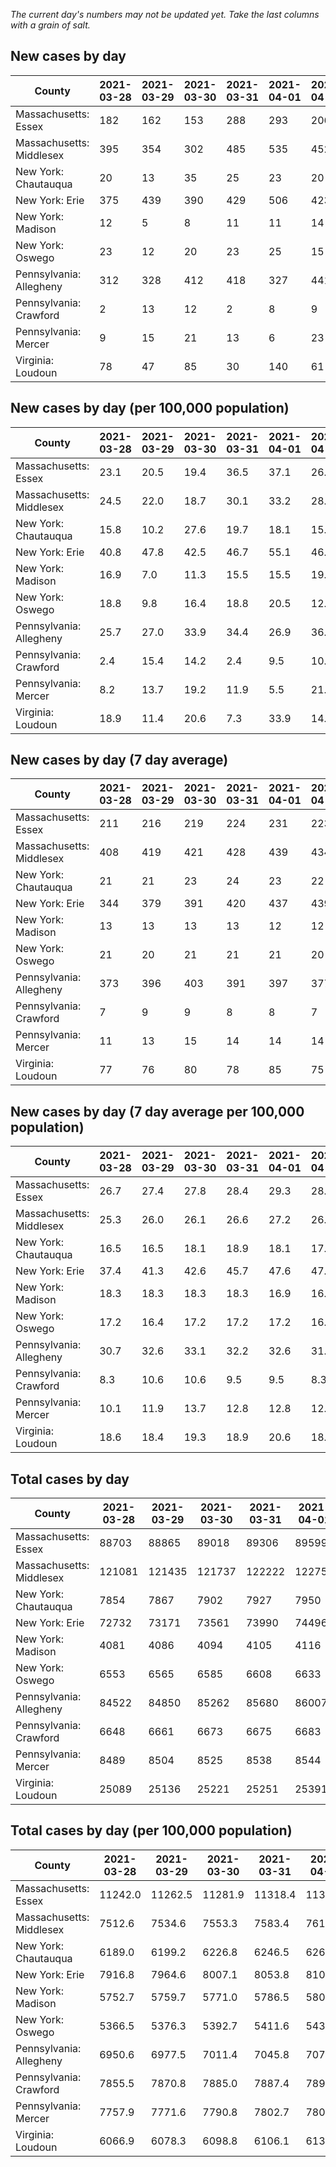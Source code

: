 _The current day's numbers may not be updated yet. Take the last columns with a grain of salt._
## New cases by day

| County | 2021-03-28 | 2021-03-29 | 2021-03-30 | 2021-03-31 | 2021-04-01 | 2021-04-02 | 2021-04-03 |
| --- | --- | --- | --- | --- | --- | --- | --- |
| Massachusetts: Essex | 182 | 162 | 153 | 288 | 293 | 206 |  |
| Massachusetts: Middlesex | 395 | 354 | 302 | 485 | 535 | 452 |  |
| New York: Chautauqua | 20 | 13 | 35 | 25 | 23 | 20 |  |
| New York: Erie | 375 | 439 | 390 | 429 | 506 | 423 |  |
| New York: Madison | 12 | 5 | 8 | 11 | 11 | 14 |  |
| New York: Oswego | 23 | 12 | 20 | 23 | 25 | 15 |  |
| Pennsylvania: Allegheny | 312 | 328 | 412 | 418 | 327 | 441 |  |
| Pennsylvania: Crawford | 2 | 13 | 12 | 2 | 8 | 9 |  |
| Pennsylvania: Mercer | 9 | 15 | 21 | 13 | 6 | 23 |  |
| Virginia: Loudoun | 78 | 47 | 85 | 30 | 140 | 61 |  |

## New cases by day (per 100,000 population)

| County | 2021-03-28 | 2021-03-29 | 2021-03-30 | 2021-03-31 | 2021-04-01 | 2021-04-02 | 2021-04-03 |
| --- | --- | --- | --- | --- | --- | --- | --- |
| Massachusetts: Essex | 23.1 | 20.5 | 19.4 | 36.5 | 37.1 | 26.1 |  |
| Massachusetts: Middlesex | 24.5 | 22.0 | 18.7 | 30.1 | 33.2 | 28.0 |  |
| New York: Chautauqua | 15.8 | 10.2 | 27.6 | 19.7 | 18.1 | 15.8 |  |
| New York: Erie | 40.8 | 47.8 | 42.5 | 46.7 | 55.1 | 46.0 |  |
| New York: Madison | 16.9 | 7.0 | 11.3 | 15.5 | 15.5 | 19.7 |  |
| New York: Oswego | 18.8 | 9.8 | 16.4 | 18.8 | 20.5 | 12.3 |  |
| Pennsylvania: Allegheny | 25.7 | 27.0 | 33.9 | 34.4 | 26.9 | 36.3 |  |
| Pennsylvania: Crawford | 2.4 | 15.4 | 14.2 | 2.4 | 9.5 | 10.6 |  |
| Pennsylvania: Mercer | 8.2 | 13.7 | 19.2 | 11.9 | 5.5 | 21.0 |  |
| Virginia: Loudoun | 18.9 | 11.4 | 20.6 | 7.3 | 33.9 | 14.8 |  |

## New cases by day (7 day average)

| County | 2021-03-28 | 2021-03-29 | 2021-03-30 | 2021-03-31 | 2021-04-01 | 2021-04-02 | 2021-04-03 |
| --- | --- | --- | --- | --- | --- | --- | --- |
| Massachusetts: Essex | 211 | 216 | 219 | 224 | 231 | 223 |  |
| Massachusetts: Middlesex | 408 | 419 | 421 | 428 | 439 | 434 |  |
| New York: Chautauqua | 21 | 21 | 23 | 24 | 23 | 22 |  |
| New York: Erie | 344 | 379 | 391 | 420 | 437 | 439 |  |
| New York: Madison | 13 | 13 | 13 | 13 | 12 | 12 |  |
| New York: Oswego | 21 | 20 | 21 | 21 | 21 | 20 |  |
| Pennsylvania: Allegheny | 373 | 396 | 403 | 391 | 397 | 377 |  |
| Pennsylvania: Crawford | 7 | 9 | 9 | 8 | 8 | 7 |  |
| Pennsylvania: Mercer | 11 | 13 | 15 | 14 | 14 | 14 |  |
| Virginia: Loudoun | 77 | 76 | 80 | 78 | 85 | 75 |  |

## New cases by day (7 day average per 100,000 population)

| County | 2021-03-28 | 2021-03-29 | 2021-03-30 | 2021-03-31 | 2021-04-01 | 2021-04-02 | 2021-04-03 |
| --- | --- | --- | --- | --- | --- | --- | --- |
| Massachusetts: Essex | 26.7 | 27.4 | 27.8 | 28.4 | 29.3 | 28.3 |  |
| Massachusetts: Middlesex | 25.3 | 26.0 | 26.1 | 26.6 | 27.2 | 26.9 |  |
| New York: Chautauqua | 16.5 | 16.5 | 18.1 | 18.9 | 18.1 | 17.3 |  |
| New York: Erie | 37.4 | 41.3 | 42.6 | 45.7 | 47.6 | 47.8 |  |
| New York: Madison | 18.3 | 18.3 | 18.3 | 18.3 | 16.9 | 16.9 |  |
| New York: Oswego | 17.2 | 16.4 | 17.2 | 17.2 | 17.2 | 16.4 |  |
| Pennsylvania: Allegheny | 30.7 | 32.6 | 33.1 | 32.2 | 32.6 | 31.0 |  |
| Pennsylvania: Crawford | 8.3 | 10.6 | 10.6 | 9.5 | 9.5 | 8.3 |  |
| Pennsylvania: Mercer | 10.1 | 11.9 | 13.7 | 12.8 | 12.8 | 12.8 |  |
| Virginia: Loudoun | 18.6 | 18.4 | 19.3 | 18.9 | 20.6 | 18.1 |  |

## Total cases by day

| County | 2021-03-28 | 2021-03-29 | 2021-03-30 | 2021-03-31 | 2021-04-01 | 2021-04-02 | 2021-04-03 |
| --- | --- | --- | --- | --- | --- | --- | --- |
| Massachusetts: Essex | 88703 | 88865 | 89018 | 89306 | 89599 | 89805 |  |
| Massachusetts: Middlesex | 121081 | 121435 | 121737 | 122222 | 122757 | 123209 |  |
| New York: Chautauqua | 7854 | 7867 | 7902 | 7927 | 7950 | 7970 |  |
| New York: Erie | 72732 | 73171 | 73561 | 73990 | 74496 | 74919 |  |
| New York: Madison | 4081 | 4086 | 4094 | 4105 | 4116 | 4130 |  |
| New York: Oswego | 6553 | 6565 | 6585 | 6608 | 6633 | 6648 |  |
| Pennsylvania: Allegheny | 84522 | 84850 | 85262 | 85680 | 86007 | 86448 |  |
| Pennsylvania: Crawford | 6648 | 6661 | 6673 | 6675 | 6683 | 6692 |  |
| Pennsylvania: Mercer | 8489 | 8504 | 8525 | 8538 | 8544 | 8567 |  |
| Virginia: Loudoun | 25089 | 25136 | 25221 | 25251 | 25391 | 25452 |  |

## Total cases by day (per 100,000 population)

| County | 2021-03-28 | 2021-03-29 | 2021-03-30 | 2021-03-31 | 2021-04-01 | 2021-04-02 | 2021-04-03 |
| --- | --- | --- | --- | --- | --- | --- | --- |
| Massachusetts: Essex | 11242.0 | 11262.5 | 11281.9 | 11318.4 | 11355.5 | 11381.6 |  |
| Massachusetts: Middlesex | 7512.6 | 7534.6 | 7553.3 | 7583.4 | 7616.6 | 7644.7 |  |
| New York: Chautauqua | 6189.0 | 6199.2 | 6226.8 | 6246.5 | 6264.6 | 6280.4 |  |
| New York: Erie | 7916.8 | 7964.6 | 8007.1 | 8053.8 | 8108.8 | 8154.9 |  |
| New York: Madison | 5752.7 | 5759.7 | 5771.0 | 5786.5 | 5802.0 | 5821.7 |  |
| New York: Oswego | 5366.5 | 5376.3 | 5392.7 | 5411.6 | 5432.0 | 5444.3 |  |
| Pennsylvania: Allegheny | 6950.6 | 6977.5 | 7011.4 | 7045.8 | 7072.7 | 7108.9 |  |
| Pennsylvania: Crawford | 7855.5 | 7870.8 | 7885.0 | 7887.4 | 7896.8 | 7907.5 |  |
| Pennsylvania: Mercer | 7757.9 | 7771.6 | 7790.8 | 7802.7 | 7808.2 | 7829.2 |  |
| Virginia: Loudoun | 6066.9 | 6078.3 | 6098.8 | 6106.1 | 6139.9 | 6154.7 |  |
